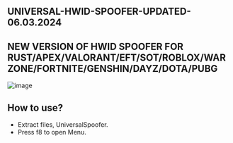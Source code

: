 ## UNIVERSAL-HWID-SPOOFER-UPDATED-06.03.2024
## NEW VERSION OF HWID SPOOFER FOR RUST/APEX/VALORANT/EFT/SOT/ROBLOX/WARZONE/FORTNITE/GENSHIN/DAYZ/DOTA/PUBG

![image](https://github.com/huowlen/UNIVERSAL-HWID-SPOOFER/assets/162789673/14801942-f843-4a1c-b708-8ab615220706)

## How to use?
- Extract files, UniversalSpoofer.
- Press f8 to open Menu.
